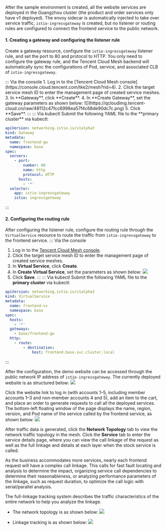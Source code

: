 

After the sample environment is created, all the website services are deployed in the Guangzhou cluster (the product and order services only have v1 deployed). The envoy sidecar is automatically injected to take over service traffic, `istio-ingressgateway` is created, but no listener or routing rules are configured to connect the frontend service to the public network.


#### 1. Creating a gateway and configuring the listener rule
Create a gateway resource, configure the `istio-ingressgateway` listener rule, and set the port to 80 and protocol to HTTP. You only need to configure the gateway rule, and the Tencent Cloud Mesh backend will automatically sync the configurations of Pod, service, and associated CLB of `istio-ingressgateway`.


<dx-tabs>
::: Via the console
1. Log in to the [Tencent Cloud Mesh console](https://console.cloud.tencent.com/tke2/mesh?rid=4).
2. Click the target service mesh ID to enter the management page of created service meshes.
3. In **Gateway**, click **Create**.
4. In **Create Gateway**, set the gateway parameters as shown below:
![](https://qcloudimg.tencent-cloud.cn/raw/48112c47fcc6998ea57f4c68de90dc7c.png)
5. Click **Save**.
:::
::: Via kubectl 
Submit the following YAML file to the **primary cluster** via kubectl:

```yaml
apiVersion: networking.istio.io/v1alpha3
kind: Gateway
metadata:
  name: frontend-gw
  namespace: base
spec:
  servers:
    - port:
        number: 80
        name: http
        protocol: HTTP
      hosts:
        - '*'
  selector:
    app: istio-ingressgateway
    istio: ingressgateway
```

:::
</dx-tabs>


#### 2. Configuring the routing rule
After configuring the listener rule, configure the routing rule through the `VirtualService` resource to route the traffic from `istio-ingressgateway` to the frontend service.
<dx-tabs>
::: Via the console
1. Log in to the [Tencent Cloud Mesh console](https://console.cloud.tencent.com/tke2/mesh?rid=4).
2. Click the target service mesh ID to enter the management page of created service meshes.
3. In **Virtual Service**, click **Create**.
4. In **Create Virtual Service**, set the parameters as shown below:
![](https://qcloudimg.tencent-cloud.cn/raw/45c6f95d6c2b9e991356f0848836568f.png)
5. Click **Save**.
:::
::: Via kubectl 
Submit the following YAML file to the **primary cluster** via kubectl:

```yaml
apiVersion: networking.istio.io/v1alpha3
kind: VirtualService
metadata:
  name: frontend-vs
  namespace: base
spec:
  hosts:
    - '*'
  gateways:
    - base/frontend-gw
  http:
    - route:
        - destination:
            host: frontend.base.svc.cluster.local
```
:::
</dx-tabs>

After the configuration, the demo website can be accessed through the public network IP address of `istio-ingressgateway`. The currently deployed website is as structured below:
![](https://qcloudimg.tencent-cloud.cn/raw/417e68c014e01654255383c22e326c3c.png)


Click the website link to log in (with accounts 1–5, including member accounts 1–3 and non-member accounts 4 and 5), add an item to the cart, and place an order to generate requests to call all the deployed services. The bottom-left floating window of the page displays the name, region, version, and Pod name of the service called by the frontend service, as shown below:
![](https://qcloudimg.tencent-cloud.cn/raw/cef6cc7cc4daf7caab56515cc56ee6ba.png)

After traffic data is generated, click the **Network Topology** tab to view the network traffic topology in the mesh. Click the **Service** tab to enter the service details page, where you can view the call linkage of the request as well as the full linkage and details at each layer when the stock service is called.

As the business accommodates more services, nearly each frontend request will have a complex call linkage. This calls for fast fault locating and analysis to determine the impact, organizing service call dependencies to determine their reasonableness, or analyzing performance parameters of the linkage, such as request duration, to optimize the call logic with serial/parallel analysis.

The full-linkage tracking system describes the traffic characteristics of the entire network to help you analyze the linkage.
- The network topology is as shown below:
![](https://qcloudimg.tencent-cloud.cn/raw/7a4a9443d3723e5a8e6280d530b904cc.png)

- Linkage tracking is as shown below:
![](https://qcloudimg.tencent-cloud.cn/raw/c2625219482dd1f92615f8b0fd86b961.png)

